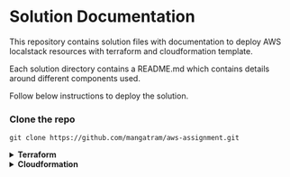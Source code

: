# Solution Documentation
This repository contains solution files with documentation to deploy AWS localstack resources with terraform and cloudformation template. 

Each solution directory contains a README.md which contains details around different components used.

Follow below instructions to deploy the solution.
### Clone the repo
```shell
git clone https://github.com/mangatram/aws-assignment.git
```
<details>
<summary><b>Terraform</b></summary>


Terraform creates the following resources:
- An S3 Bucket for file uploads name test-bucket (this can be changed in parameter file named parameters.tfvars).
- A DynamoDb table named `Files` with an attribute `FileName`.
- A Step Function to log uploaded files in the DynamoDb table.
- A Lambda function triggered by file uploads, executing the Step Function.

Note: 
- Above parameters can be changed as required in parameters.tfvars file
- Endpoint URL for localstack is parameterized to allow the code to run on aws


### How to Use

#### Navigate to terraform solution directory
```shell
cd solution/terraform
```

#### Starting LocalStack

Run the following command to start localstack:

```shell
docker-compose up  
```
Watch the logs for `Execution of "preload_services" took 986.95ms` 

#### Authentication
```shell
export AWS_ACCESS_KEY_ID=foobar
export AWS_SECRET_ACCESS_KEY=foobar
export AWS_REGION=eu-central-1
```

#### Terraform execution

Make sure terraform is installed on the machine executing these commands. Follow the install instructions [here](https://developer.hashicorp.com/terraform/tutorials/aws-get-started/install-cli)

#### Terraform init, plan and apply
```shell
terraform init
terraform plan --var-file="parameters-localstack.tfvars"
terraform apply --var-file="parameters-localstack.tfvars" --auto-approve # run this after validating terraform plan output
```
#### Validate functionality
###### upload a file to s3 bucket
```shell
aws --endpoint-url http://localhost:4566 s3 cp README.md s3://test-bucket/ --region "eu-central-1" # remove region parameter if it givens a parameter error
```
##### verify step function trigger

```shell
aws --endpoint-url http://localhost:4566 dynamodb scan --table-name Files --region "eu-central-1" # remove region parameter if it givens a parameter error
```
</details>

<details>
<summary><b>Cloudformation</b></summary>

Cloudformation template stack creates the following resources:
- Two S3 buckets
    - One for primary assignment requirements
    - One dedicated to storing access logs (to address cfn-nag warnings)

Note: The template assigns root iam as the s3 access principal as it is not specified in the assignment instructions to which application(s) this s3 bucket will be assigned or used for. Below are the key improvements that can be further implemented:
- Key Improvement: Replace root IAM as the S3 access principal with more granular permissions.
- Recommendation: Grant access directly to the specific application or roles requiring it, aligning with least privilege principles.

### How to Use

#### Navigate to terraform solution directory
```shell
cd solution/cloudformation
```

#### Starting LocalStack

Run the following command to start localstack:

```shell
docker-compose up  
```
Watch the logs for `Execution of "preload_services" took 986.95ms` 

#### Authentication
```shell
export AWS_ACCESS_KEY_ID=foobar
export AWS_SECRET_ACCESS_KEY=foobar
export AWS_REGION=eu-central-1
```

#### Stack execution
A parameter file is used (parameters.json) to avoid supplying parameters on the command line.
```shell
aws --endpoint-url http://localhost:4566 cloudformation create-stack --template-body file://stack.template --parameters file://parameters.json --stack-name "stack-01" --region "eu-central-1" # remove region parameter if it givens a parameter error, input stack-name parameter as required
```

## CFN-NAG Report
### Show last report
```shell
docker logs cfn-nag
```

### Recreate report
```shell
docker-compose restart cfn-nag
```

</details>

